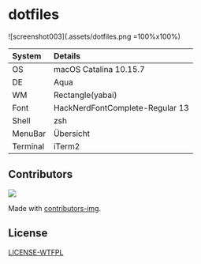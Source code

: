 # dotfiles

<!-- ![screenshot001](.assets/dotfiles.gif =100%x100%) -->
![screenshot003](.assets/dotfiles.png =100%x100%)
<!-- ![screenshot001](.assets/screenshot001.png)
![screenshot002](.assets/screenshot002.png) -->

| System   | Details                         |
|:---------|:--------------------------------|
| OS       | macOS Catalina 10.15.7          |
| DE       | Aqua                            |
| WM       | Rectangle(yabai)                |
| Font     | HackNerdFontComplete-Regular 13 |
| Shell    | zsh                             |
| MenuBar  | Übersicht                       |
| Terminal | iTerm2                          |


## Contributors
<a href="https://github.com/Coordinate-Cat/dotfiles/graphs/contributors">
  <img src="https://contributors-img.web.app/image?repo=Coordinate-Cat/dotfiles" />
</a>

Made with [contributors-img](https://contributors-img.web.app).

## License

[LICENSE-WTFPL](https://github.com/Coordinate-Cat/dotfiles/blob/master/LICENSE-WTFPL)